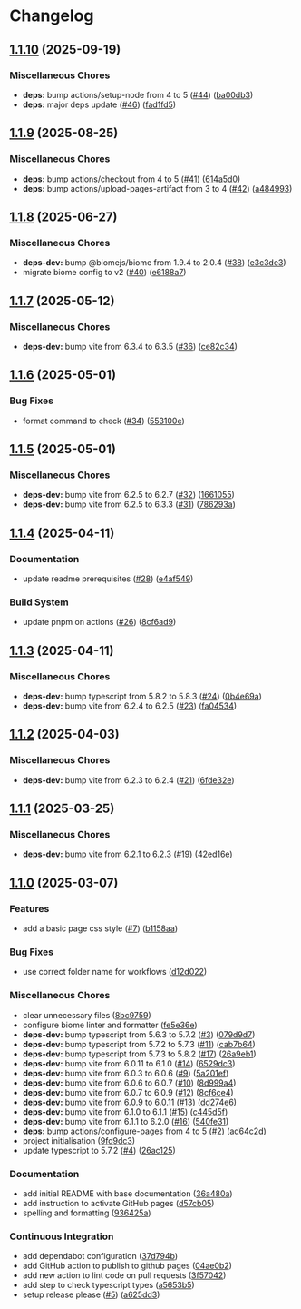 # Changelog

## [1.1.10](https://github.com/jobtrek/web-todo-template/compare/v1.1.9...v1.1.10) (2025-09-19)


### Miscellaneous Chores

* **deps:** bump actions/setup-node from 4 to 5 ([#44](https://github.com/jobtrek/web-todo-template/issues/44)) ([ba00db3](https://github.com/jobtrek/web-todo-template/commit/ba00db3c62170d2771946127c79006adcafa5432))
* **deps:** major deps update ([#46](https://github.com/jobtrek/web-todo-template/issues/46)) ([fad1fd5](https://github.com/jobtrek/web-todo-template/commit/fad1fd525b6a4f35738eabd75fa774f0121872d9))

## [1.1.9](https://github.com/jobtrek/web-todo-template/compare/v1.1.8...v1.1.9) (2025-08-25)


### Miscellaneous Chores

* **deps:** bump actions/checkout from 4 to 5 ([#41](https://github.com/jobtrek/web-todo-template/issues/41)) ([614a5d0](https://github.com/jobtrek/web-todo-template/commit/614a5d059b3457b5877eebb4cb0ef30a23e88493))
* **deps:** bump actions/upload-pages-artifact from 3 to 4 ([#42](https://github.com/jobtrek/web-todo-template/issues/42)) ([a484993](https://github.com/jobtrek/web-todo-template/commit/a484993013b83a3dbaee849aaf49b2c9959017de))

## [1.1.8](https://github.com/jobtrek/web-todo-template/compare/v1.1.7...v1.1.8) (2025-06-27)


### Miscellaneous Chores

* **deps-dev:** bump @biomejs/biome from 1.9.4 to 2.0.4 ([#38](https://github.com/jobtrek/web-todo-template/issues/38)) ([e3c3de3](https://github.com/jobtrek/web-todo-template/commit/e3c3de3bf6d7a1fd4879e9be4341a48cd776161d))
* migrate biome config to v2 ([#40](https://github.com/jobtrek/web-todo-template/issues/40)) ([e6188a7](https://github.com/jobtrek/web-todo-template/commit/e6188a7cf7cf98c694a4b36cac5020614d4cd663))

## [1.1.7](https://github.com/jobtrek/web-todo-template/compare/v1.1.6...v1.1.7) (2025-05-12)


### Miscellaneous Chores

* **deps-dev:** bump vite from 6.3.4 to 6.3.5 ([#36](https://github.com/jobtrek/web-todo-template/issues/36)) ([ce82c34](https://github.com/jobtrek/web-todo-template/commit/ce82c344fac93e155939a8ecca8351db1055d511))

## [1.1.6](https://github.com/jobtrek/web-todo-template/compare/v1.1.5...v1.1.6) (2025-05-01)


### Bug Fixes

* format command to check ([#34](https://github.com/jobtrek/web-todo-template/issues/34)) ([553100e](https://github.com/jobtrek/web-todo-template/commit/553100ea9e1fde6f621d84f784b888fa56721afa))

## [1.1.5](https://github.com/jobtrek/web-todo-template/compare/v1.1.4...v1.1.5) (2025-05-01)


### Miscellaneous Chores

* **deps-dev:** bump vite from 6.2.5 to 6.2.7 ([#32](https://github.com/jobtrek/web-todo-template/issues/32)) ([1661055](https://github.com/jobtrek/web-todo-template/commit/1661055b57938e6ba845d7b11f64beab1c282f73))
* **deps-dev:** bump vite from 6.2.5 to 6.3.3 ([#31](https://github.com/jobtrek/web-todo-template/issues/31)) ([786293a](https://github.com/jobtrek/web-todo-template/commit/786293a0a99809b9514b13af347ca53a0e9eeb4e))

## [1.1.4](https://github.com/jobtrek/web-todo-template/compare/v1.1.3...v1.1.4) (2025-04-11)


### Documentation

* update readme prerequisites ([#28](https://github.com/jobtrek/web-todo-template/issues/28)) ([e4af549](https://github.com/jobtrek/web-todo-template/commit/e4af549f5deff0b7d2b1c70df0473134addaf941))


### Build System

* update pnpm on actions ([#26](https://github.com/jobtrek/web-todo-template/issues/26)) ([8cf6ad9](https://github.com/jobtrek/web-todo-template/commit/8cf6ad9be34b5b11847472f6b1c9dd8fe79851dc))

## [1.1.3](https://github.com/jobtrek/web-todo-template/compare/v1.1.2...v1.1.3) (2025-04-11)


### Miscellaneous Chores

* **deps-dev:** bump typescript from 5.8.2 to 5.8.3 ([#24](https://github.com/jobtrek/web-todo-template/issues/24)) ([0b4e69a](https://github.com/jobtrek/web-todo-template/commit/0b4e69a7f1d681f8f39a07cd304e2f6bc2c0d91a))
* **deps-dev:** bump vite from 6.2.4 to 6.2.5 ([#23](https://github.com/jobtrek/web-todo-template/issues/23)) ([fa04534](https://github.com/jobtrek/web-todo-template/commit/fa045348ed458d0a73bd62c154c2fc7186d37a1a))

## [1.1.2](https://github.com/jobtrek/web-todo-template/compare/v1.1.1...v1.1.2) (2025-04-03)


### Miscellaneous Chores

* **deps-dev:** bump vite from 6.2.3 to 6.2.4 ([#21](https://github.com/jobtrek/web-todo-template/issues/21)) ([6fde32e](https://github.com/jobtrek/web-todo-template/commit/6fde32e192f7cd35be2b504cc11c053b04f1eb62))

## [1.1.1](https://github.com/jobtrek/web-todo-template/compare/v1.1.0...v1.1.1) (2025-03-25)


### Miscellaneous Chores

* **deps-dev:** bump vite from 6.2.1 to 6.2.3 ([#19](https://github.com/jobtrek/web-todo-template/issues/19)) ([42ed16e](https://github.com/jobtrek/web-todo-template/commit/42ed16eb560c9339b7904896be43205db3648628))

## [1.1.0](https://github.com/jobtrek/web-todo-template/compare/v1.0.0...v1.1.0) (2025-03-07)


### Features

* add a basic page css style ([#7](https://github.com/jobtrek/web-todo-template/issues/7)) ([b1158aa](https://github.com/jobtrek/web-todo-template/commit/b1158aadf95aada3ba81bbbca0e6ae5a6256208d))


### Bug Fixes

* use correct folder name for workflows ([d12d022](https://github.com/jobtrek/web-todo-template/commit/d12d02291e14d96ae76b5c4689c946c9936c8365))


### Miscellaneous Chores

* clear unnecessary files ([8bc9759](https://github.com/jobtrek/web-todo-template/commit/8bc9759bbff78303c74060ce463bc96ca8731916))
* configure biome linter and formatter ([fe5e36e](https://github.com/jobtrek/web-todo-template/commit/fe5e36e2e9ac4e535741102dcc6c8cdc0b025585))
* **deps-dev:** bump typescript from 5.6.3 to 5.7.2 ([#3](https://github.com/jobtrek/web-todo-template/issues/3)) ([079d9d7](https://github.com/jobtrek/web-todo-template/commit/079d9d70f0ecc114dfde036e7a4b166dfe1f03de))
* **deps-dev:** bump typescript from 5.7.2 to 5.7.3 ([#11](https://github.com/jobtrek/web-todo-template/issues/11)) ([cab7b64](https://github.com/jobtrek/web-todo-template/commit/cab7b643d1782373ef244773f71211320a0dbd5e))
* **deps-dev:** bump typescript from 5.7.3 to 5.8.2 ([#17](https://github.com/jobtrek/web-todo-template/issues/17)) ([26a9eb1](https://github.com/jobtrek/web-todo-template/commit/26a9eb16ec4aa54bd85ef6b30666e254f7edc397))
* **deps-dev:** bump vite from 6.0.11 to 6.1.0 ([#14](https://github.com/jobtrek/web-todo-template/issues/14)) ([6529dc3](https://github.com/jobtrek/web-todo-template/commit/6529dc34e324f579a97d255abf15bc38c18f9ccf))
* **deps-dev:** bump vite from 6.0.3 to 6.0.6 ([#9](https://github.com/jobtrek/web-todo-template/issues/9)) ([5a201ef](https://github.com/jobtrek/web-todo-template/commit/5a201efbf78f8ad3419ee150dd58b639dab5fdbc))
* **deps-dev:** bump vite from 6.0.6 to 6.0.7 ([#10](https://github.com/jobtrek/web-todo-template/issues/10)) ([8d999a4](https://github.com/jobtrek/web-todo-template/commit/8d999a4a01ca959445fade8f657fee5cee89fd81))
* **deps-dev:** bump vite from 6.0.7 to 6.0.9 ([#12](https://github.com/jobtrek/web-todo-template/issues/12)) ([8cf6ce4](https://github.com/jobtrek/web-todo-template/commit/8cf6ce4df315e4c6e73c8ccb2542f68ce1269662))
* **deps-dev:** bump vite from 6.0.9 to 6.0.11 ([#13](https://github.com/jobtrek/web-todo-template/issues/13)) ([dd274e6](https://github.com/jobtrek/web-todo-template/commit/dd274e60ad5d68b895d5f41b8b911d3b6e0a5853))
* **deps-dev:** bump vite from 6.1.0 to 6.1.1 ([#15](https://github.com/jobtrek/web-todo-template/issues/15)) ([c445d5f](https://github.com/jobtrek/web-todo-template/commit/c445d5f929057e1319aac29805523f9558d6a019))
* **deps-dev:** bump vite from 6.1.1 to 6.2.0 ([#16](https://github.com/jobtrek/web-todo-template/issues/16)) ([540fe31](https://github.com/jobtrek/web-todo-template/commit/540fe316bc395a5fb0b322c2f6127c98f00503a3))
* **deps:** bump actions/configure-pages from 4 to 5 ([#2](https://github.com/jobtrek/web-todo-template/issues/2)) ([ad64c2d](https://github.com/jobtrek/web-todo-template/commit/ad64c2d39d39e43bce36346e6101563425d6c6e5))
* project initialisation ([9fd9dc3](https://github.com/jobtrek/web-todo-template/commit/9fd9dc3c23b6a84ebe386a3ae0cad8c67767a131))
* update typescript to 5.7.2 ([#4](https://github.com/jobtrek/web-todo-template/issues/4)) ([26ac125](https://github.com/jobtrek/web-todo-template/commit/26ac125ffb3b074454ac005da9452e58d9729dcb))


### Documentation

* add initial README with base documentation ([36a480a](https://github.com/jobtrek/web-todo-template/commit/36a480a775f484dd133ed02a40118f490a942dbb))
* add instruction to activate GitHub pages ([d57cb05](https://github.com/jobtrek/web-todo-template/commit/d57cb050a61b9a2114682d56ed31bf8b670943d7))
* spelling and formatting ([936425a](https://github.com/jobtrek/web-todo-template/commit/936425a50f88427c073b2eeea601fdd240724eed))


### Continuous Integration

* add dependabot configuration ([37d794b](https://github.com/jobtrek/web-todo-template/commit/37d794b36c87cf1dbca32715783c73ce9badd463))
* add GitHub action to publish to github pages ([04ae0b2](https://github.com/jobtrek/web-todo-template/commit/04ae0b2ed8ff5cabf42cd967f0eef2c556236715))
* add new action to lint code on pull requests ([3f57042](https://github.com/jobtrek/web-todo-template/commit/3f570422470743b7c668a0cc8fec342a0dfdf01e))
* add step to check typescript types ([a5653b5](https://github.com/jobtrek/web-todo-template/commit/a5653b5ad1bdf78b9c98141bc04e47f5ba5c632a))
* setup release please ([#5](https://github.com/jobtrek/web-todo-template/issues/5)) ([a625dd3](https://github.com/jobtrek/web-todo-template/commit/a625dd3f4c7a754d66b860f3dfd159d865aa5648))
